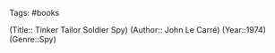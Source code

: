 Tags: #books

(Title:: Tinker Tailor Soldier Spy)
(Author:: John Le Carré)
(Year::1974)
(Genre::Spy)









